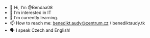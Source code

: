 - 👋 Hi, I’m @Bendaa08
- 👀 I’m interested in IT
- 🌱 I’m currently learning.
- 📫 How to reach me: benedikt.audy@centrum.cz / benediktaudy.tk
- 🗣 I speak Czech and English!
